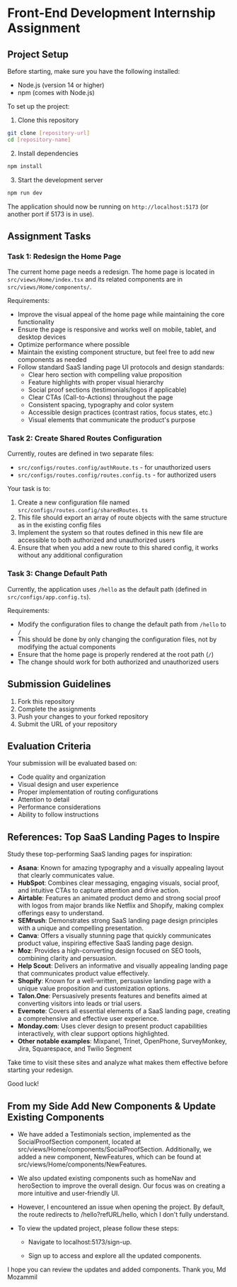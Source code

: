 # Front-End Development Internship Assignment

## Project Setup

Before starting, make sure you have the following installed:
- Node.js (version 14 or higher)
- npm (comes with Node.js)

To set up the project:

1. Clone this repository
```bash
git clone [repository-url]
cd [repository-name]
```

2. Install dependencies
```bash
npm install
```

3. Start the development server
```bash
npm run dev
```

The application should now be running on `http://localhost:5173` (or another port if 5173 is in use).

## Assignment Tasks

### Task 1: Redesign the Home Page

The current home page needs a redesign. The home page is located in `src/views/Home/index.tsx` and its related components are in `src/views/Home/components/`.

Requirements:
- Improve the visual appeal of the home page while maintaining the core functionality
- Ensure the page is responsive and works well on mobile, tablet, and desktop devices
- Optimize performance where possible
- Maintain the existing component structure, but feel free to add new components as needed
- Follow standard SaaS landing page UI protocols and design standards:
  - Clear hero section with compelling value proposition
  - Feature highlights with proper visual hierarchy
  - Social proof sections (testimonials/logos if applicable)
  - Clear CTAs (Call-to-Actions) throughout the page
  - Consistent spacing, typography and color system
  - Accessible design practices (contrast ratios, focus states, etc.)
  - Visual elements that communicate the product's purpose

### Task 2: Create Shared Routes Configuration

Currently, routes are defined in two separate files:
- `src/configs/routes.config/authRoute.ts` - for unauthorized users
- `src/configs/routes.config/routes.config.ts` - for authorized users

Your task is to:

1. Create a new configuration file named `src/configs/routes.config/sharedRoutes.ts`
2. This file should export an array of route objects with the same structure as in the existing config files
3. Implement the system so that routes defined in this new file are accessible to both authorized and unauthorized users
4. Ensure that when you add a new route to this shared config, it works without any additional configuration

### Task 3: Change Default Path

Currently, the application uses `/hello` as the default path (defined in `src/configs/app.config.ts`).

Requirements:
- Modify the configuration files to change the default path from `/hello` to `/`
- This should be done by only changing the configuration files, not by modifying the actual components
- Ensure that the home page is properly rendered at the root path (`/`)
- The change should work for both authorized and unauthorized users

## Submission Guidelines

1. Fork this repository
2. Complete the assignments
3. Push your changes to your forked repository
4. Submit the URL of your repository

## Evaluation Criteria

Your submission will be evaluated based on:
- Code quality and organization
- Visual design and user experience
- Proper implementation of routing configurations
- Attention to detail
- Performance considerations
- Ability to follow instructions

## References: Top SaaS Landing Pages to Inspire

Study these top-performing SaaS landing pages for inspiration:

- **Asana**: Known for amazing typography and a visually appealing layout that clearly communicates value.
- **HubSpot**: Combines clear messaging, engaging visuals, social proof, and intuitive CTAs to capture attention and drive action.
- **Airtable**: Features an animated product demo and strong social proof with logos from major brands like Netflix and Shopify, making complex offerings easy to understand.
- **SEMrush**: Demonstrates strong SaaS landing page design principles with a unique and compelling presentation.
- **Canva**: Offers a visually stunning page that quickly communicates product value, inspiring effective SaaS landing page design.
- **Moz**: Provides a high-converting design focused on SEO tools, combining clarity and persuasion.
- **Help Scout**: Delivers an informative and visually appealing landing page that communicates product value effectively.
- **Shopify**: Known for a well-written, persuasive landing page with a unique value proposition and customization options.
- **Talon.One**: Persuasively presents features and benefits aimed at converting visitors into leads or trial users.
- **Evernote**: Covers all essential elements of a SaaS landing page, creating a comprehensive and effective user experience.
- **Monday.com**: Uses clever design to present product capabilities interactively, with clear support options highlighted.
- **Other notable examples**: Mixpanel, Trinet, OpenPhone, SurveyMonkey, Jira, Squarespace, and Twilio Segment

Take time to visit these sites and analyze what makes them effective before starting your redesign.

Good luck!




## From my Side Add New Components & Update Existing Components

- We have added a Testimonials section, implemented as the SocialProofSection component, located at src/views/Home/components/SocialProofSection. Additionally, we added a new component, NewFeatures, which can be found at src/views/Home/components/NewFeatures.

- We also updated existing components such as homeNav and heroSection to improve the overall design. Our focus was on creating a more intuitive and user-friendly UI.

- However, I encountered an issue when opening the project. By default, the route redirects to /hello?refURL/hello, which I don't fully understand.

- To view the updated project, please follow these steps:

    - Navigate to localhost:5173/sign-up.

    - Sign up to access and explore all the updated components.

I hope you can review the updates and added components.
Thank you,
Md Mozammil